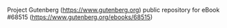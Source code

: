 Project Gutenberg (https://www.gutenberg.org) public repository for eBook #68515 (https://www.gutenberg.org/ebooks/68515)

